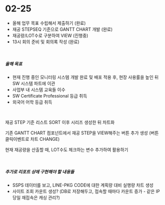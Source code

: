 # 02-25

- 올해 업무 목표 수립해서 제출하기 (완료)
- 재공 STEPSEQ 기준으로 GANTT CHART 개발 (완료)
- 재공량/LOT수로 구분하여 VIEW (진행중)
- 13시 회의 준비 및 회의록 작성 (완료)

<br>

##### 올해 목표

- 현재 진행 중인 모니터링 시스템 개발 완료 및 배포 적용 후, 현장 사용률을 높인 뒤 SW 시스템 파트에 이관
- 사업부 내 시스템 교육들 이수
- SW Certificate Professional 등급 취득
- 외국어 어학 등급 취득

<br>

재공 STEP 기준 리스트 SORT 이후 시리즈 생성한 뒤 차트화

기존 GANTT CHART 컴포넌트에서 재공 STEP을 VIEW해주는 버튼 추가 생성 (버튼 클릭이벤트로 차트 CHANGE)

현재 재공량을 산출할 때, LOT수도 체크하는 변수 추가하여 활용하기

<br>

##### 추가로 리포트 상에 구현해야 할 내용들

- SSPS 데이터를 보고, LINE-PKG CODE에 대한 계획량 대비 실행량 차트 생성
- 사이트 조회 카운트 생성? (DB로 저장해두고, 접속할 때마다 카운트 증가 - 같은 IP 당일 재접속은 캐싱 관리?)



